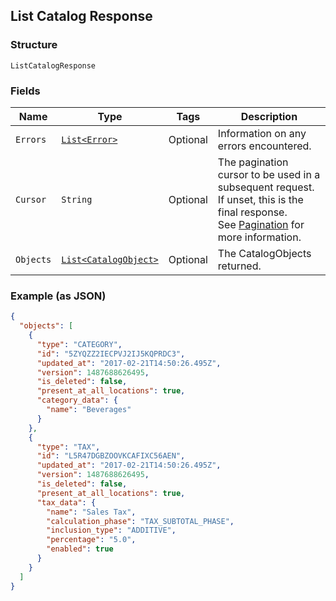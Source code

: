 ## List Catalog Response

### Structure

`ListCatalogResponse`

### Fields

| Name | Type | Tags | Description |
|  --- | --- | --- | --- |
| `Errors` | [`List<Error>`](/doc/models/error.md) | Optional | Information on any errors encountered. |
| `Cursor` | `String` | Optional | The pagination cursor to be used in a subsequent request. If unset, this is the final response.<br>See [Pagination](https://developer.squareup.com/docs/basics/api101/pagination) for more information. |
| `Objects` | [`List<CatalogObject>`](/doc/models/catalog-object.md) | Optional | The CatalogObjects returned. |

### Example (as JSON)

```json
{
  "objects": [
    {
      "type": "CATEGORY",
      "id": "5ZYQZZ2IECPVJ2IJ5KQPRDC3",
      "updated_at": "2017-02-21T14:50:26.495Z",
      "version": 1487688626495,
      "is_deleted": false,
      "present_at_all_locations": true,
      "category_data": {
        "name": "Beverages"
      }
    },
    {
      "type": "TAX",
      "id": "L5R47DGBZOOVKCAFIXC56AEN",
      "updated_at": "2017-02-21T14:50:26.495Z",
      "version": 1487688626495,
      "is_deleted": false,
      "present_at_all_locations": true,
      "tax_data": {
        "name": "Sales Tax",
        "calculation_phase": "TAX_SUBTOTAL_PHASE",
        "inclusion_type": "ADDITIVE",
        "percentage": "5.0",
        "enabled": true
      }
    }
  ]
}
```

